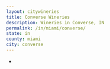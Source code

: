 ```yaml
---
layout: citywineries
title: Converse Wineries
description: Wineries in Converse, IN
permalink: /in/miami/converse/
state: in
county: miami
city: converse
---
```

-
